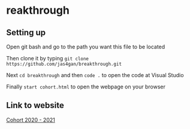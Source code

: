 # reakthrough

## Setting up 
Open git bash and go to the path you want this file to be located

Then clone it by typing `git clone https://github.com/jas4gan/breakthrough.git`

Next `cd breakthrough` and then `code .` to open the code at Visual Studio

Finally `start cohort.html` to open the webpage on your browser

## Link to website

[Cohort 2020 - 2021](https://www.rebound.asia/cohort)

